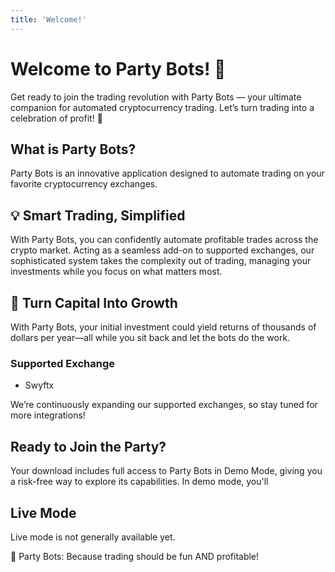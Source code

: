 ```yaml
---
title: 'Welcome!'
---
```


# Welcome to Party Bots! 🎉

Get ready to join the trading revolution with Party Bots — your ultimate companion for automated cryptocurrency trading. Let’s turn trading into a celebration of profit! 🚀

## What is Party Bots?

Party Bots is an innovative application designed to automate trading on your favorite cryptocurrency exchanges.

## 💡 Smart Trading, Simplified

With Party Bots, you can confidently automate profitable trades across the crypto market. Acting as a seamless add-on to supported exchanges, our sophisticated system takes the complexity out of trading, managing your investments while you focus on what matters most.

## 💸 Turn Capital Into Growth

With Party Bots, your initial investment could yield returns of thousands of dollars per year—all while you sit back and let the bots do the work.

### Supported Exchange

- Swyftx

We’re continuously expanding our supported exchanges, so stay tuned for more integrations!

## Ready to Join the Party?

Your download includes full access to Party Bots in Demo Mode, giving you a risk-free way to explore its capabilities. In demo mode, you'll

## Live Mode

Live mode is not generally available yet.

🎉 Party Bots: Because trading should be fun AND profitable!
